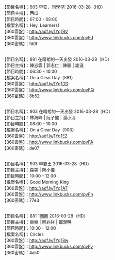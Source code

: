 <br>【節目名稱】：903 早安，同學早! 2016-03-28（HD）
<br>【節目主持】：西瓜
<br>【節目時間】：07:00 - 08:00
<br>【檔案名稱】：Hey, Learners!
<br>【360雲盤】：http://adf.ly/1Yq1BV
<br>【360雲盤】：http://www.linkbucks.com/pvFd
<br>【360密碼】：fd0f

<br>【節目名稱】：881 在晴朗的一天出發 2016-03-28（HD）
<br>【節目主持】：陳志雲 | 郭志仁 | 陳聰 | 謝遜
<br>【節目時間】：06:30 - 10:00
<br>【檔案名稱】：On a Clear Day（881）
<br>【360雲盤】：http://adf.ly/1Yq1DD
<br>【360雲盤】：http://www.linkbucks.com/pvFQ
<br>【360密碼】：8b52

<br>【節目名稱】：903 在晴朗的一天出發 2016-03-28（HD）
<br>【節目主持】：林海峰 | 阮子健 | 潘小濤
<br>【節目時間】：08:00 - 10:00
<br>【檔案名稱】：On a Clear Day（903）
<br>【360雲盤】：http://adf.ly/1Yq1EZ
<br>【360雲盤】：http://www.linkbucks.com/pvFA
<br>【360密碼】：de07

<br>【節目名稱】：903 早霸王 2016-03-28（HD）
<br>【節目主持】：森美 | 阮小儀
<br>【節目時間】：10:00 - 12:00
<br>【檔案名稱】：Good Morning King
<br>【360雲盤】：http://adf.ly/1Yq1A7
<br>【360雲盤】：http://www.linkbucks.com/pvFn
<br>【360密碼】：77e3

<br>【節目名稱】：881 1圈圈 2016-03-28（HD）
<br>【節目主持】：樂樂 | 阮兆祥 | 鄧潔明
<br>【節目時間】：10:30 - 12:00
<br>【檔案名稱】：Circles
<br>【360雲盤】：http://adf.ly/1Yq18w
<br>【360雲盤】：http://www.linkbucks.com/pvFy
<br>【360密碼】：4a50
